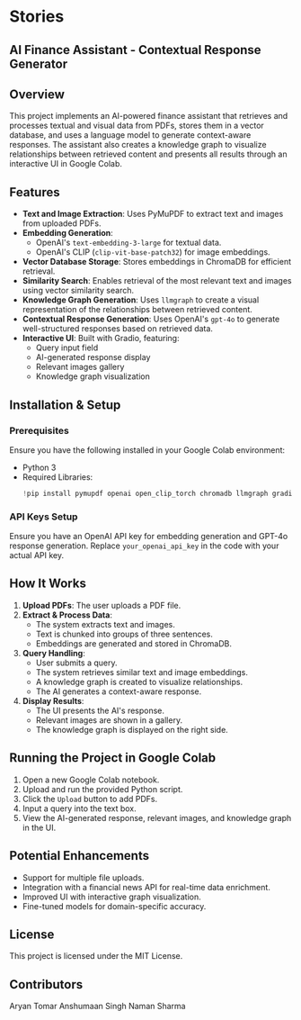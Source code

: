 # Stories
## AI Finance Assistant - Contextual Response Generator

## Overview
This project implements an AI-powered finance assistant that retrieves and processes textual and visual data from PDFs, stores them in a vector database, and uses a language model to generate context-aware responses. The assistant also creates a knowledge graph to visualize relationships between retrieved content and presents all results through an interactive UI in Google Colab.

## Features
- **Text and Image Extraction**: Uses PyMuPDF to extract text and images from uploaded PDFs.
- **Embedding Generation**:
  - OpenAI's `text-embedding-3-large` for textual data.
  - OpenAI's CLIP (`clip-vit-base-patch32`) for image embeddings.
- **Vector Database Storage**: Stores embeddings in ChromaDB for efficient retrieval.
- **Similarity Search**: Enables retrieval of the most relevant text and images using vector similarity search.
- **Knowledge Graph Generation**: Uses `llmgraph` to create a visual representation of the relationships between retrieved content.
- **Contextual Response Generation**: Uses OpenAI's `gpt-4o` to generate well-structured responses based on retrieved data.
- **Interactive UI**: Built with Gradio, featuring:
  - Query input field
  - AI-generated response display
  - Relevant images gallery
  - Knowledge graph visualization

## Installation & Setup
### Prerequisites
Ensure you have the following installed in your Google Colab environment:
- Python 3
- Required Libraries:
  ```python
  !pip install pymupdf openai open_clip_torch chromadb llmgraph gradio torch torchvision matplotlib networkx
  ```

### API Keys Setup
Ensure you have an OpenAI API key for embedding generation and GPT-4o response generation. Replace `your_openai_api_key` in the code with your actual API key.

## How It Works
1. **Upload PDFs**: The user uploads a PDF file.
2. **Extract & Process Data**:
   - The system extracts text and images.
   - Text is chunked into groups of three sentences.
   - Embeddings are generated and stored in ChromaDB.
3. **Query Handling**:
   - User submits a query.
   - The system retrieves similar text and image embeddings.
   - A knowledge graph is created to visualize relationships.
   - The AI generates a context-aware response.
4. **Display Results**:
   - The UI presents the AI's response.
   - Relevant images are shown in a gallery.
   - The knowledge graph is displayed on the right side.

## Running the Project in Google Colab
1. Open a new Google Colab notebook.
2. Upload and run the provided Python script.
3. Click the `Upload` button to add PDFs.
4. Input a query into the text box.
5. View the AI-generated response, relevant images, and knowledge graph in the UI.

## Potential Enhancements
- Support for multiple file uploads.
- Integration with a financial news API for real-time data enrichment.
- Improved UI with interactive graph visualization.
- Fine-tuned models for domain-specific accuracy.

## License
This project is licensed under the MIT License.

## Contributors
Aryan Tomar
Anshumaan Singh
Naman Sharma


